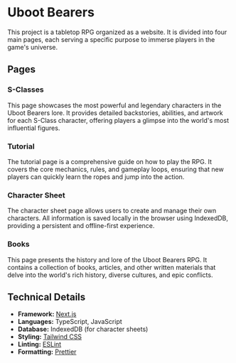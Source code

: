 # Uboot Bearers

This project is a tabletop RPG organized as a website. It is divided into four main pages, each serving a specific purpose to immerse players in the game's universe.

## Pages

### S-Classes

This page showcases the most powerful and legendary characters in the Uboot Bearers lore. It provides detailed backstories, abilities, and artwork for each S-Class character, offering players a glimpse into the world's most influential figures.

### Tutorial

The tutorial page is a comprehensive guide on how to play the RPG. It covers the core mechanics, rules, and gameplay loops, ensuring that new players can quickly learn the ropes and jump into the action.

### Character Sheet

The character sheet page allows users to create and manage their own characters. All information is saved locally in the browser using IndexedDB, providing a persistent and offline-first experience.

### Books

This page presents the history and lore of the Uboot Bearers RPG. It contains a collection of books, articles, and other written materials that delve into the world's rich history, diverse cultures, and epic conflicts.

## Technical Details

- **Framework:** [Next.js](https://nextjs.org/)
- **Languages:** TypeScript, JavaScript
- **Database:** IndexedDB (for character sheets)
- **Styling:** [Tailwind CSS](https://tailwindcss.com/)
- **Linting:** [ESLint](https://eslint.org/)
- **Formatting:** [Prettier](https://prettier.io/)
